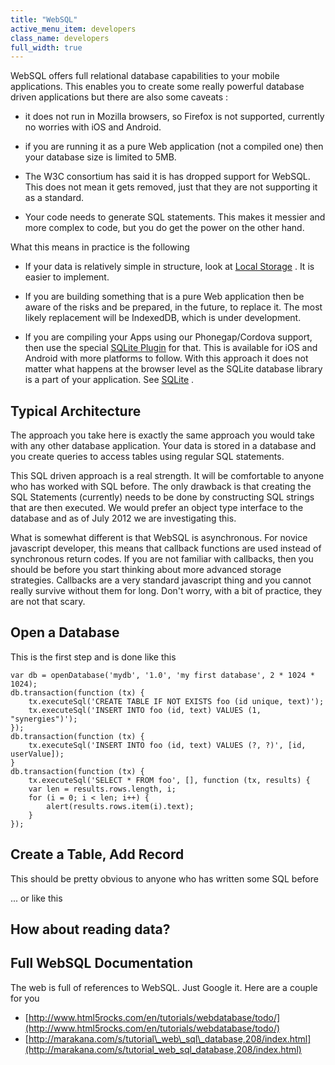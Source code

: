 ```yaml
---
title: "WebSQL"
active_menu_item: developers
class_name: developers
full_width: true
---
```



WebSQL offers full relational database capabilities to your mobile applications. This enables you to create some really powerful database driven applications but there are also some caveats :

 - it does not run in Mozilla browsers, so Firefox is not supported, currently no worries with iOS and Android.

 - if you are running it as a pure Web application (not a compiled one) then your database size is limited to 5MB.

 - The W3C consortium has said it is has dropped support for WebSQL. This does not mean it gets removed, just that they are not supporting it as a standard.

 - Your code needs to generate SQL statements. This makes it messier and more complex to code, but you do get the power on the other hand.

What this means in practice is the following

 - If your data is relatively simple in structure, look at [Local Storage](/developers/documentation/product-guide/data-storage/mobile-client-side-data-storage/local-storage-example) . It is easier to implement.

 - If you are building something that is a pure Web application then be aware of the risks and be prepared, in the future, to replace it. The most likely replacement will be IndexedDB, which is under development.

 - If you are compiling your Apps using our Phonegap/Cordova support, then use the special [SQLite Plugin](/developers/documentation/ac-mobile-build-phonegap/ac-mobile-build/ac-build-plugins/sqlite-plugin/) for that. This is available for iOS and Android with more platforms to follow. With this approach it does not matter what happens at the browser level as the SQLite database library is a part of your application. See [SQLite](/developers/documentation/product-guide/data-storage/mobile-client-side-data-storage/sqlite) .

## Typical Architecture

The approach you take here is exactly the same approach you would take with any other database application. Your data is stored in a database and you create queries to access tables using regular SQL statements.

This SQL driven approach is a real strength. It will be comfortable to anyone who has worked with SQL before. The only drawback is that creating the SQL Statements (currently) needs to be done by constructing SQL strings that are then executed. We would prefer an object type interface to the database and as of July 2012 we are investigating this.

What is somewhat different is that WebSQL is asynchronous. For novice javascript developer, this means that callback functions are used instead of synchronous return codes. If you are not familiar with callbacks, then you should be before you start thinking about more advanced storage strategies. Callbacks are a very standard javascript thing and you cannot really survive without them for long. Don't worry, with a bit of practice, they are not that scary.

## Open a Database

This is the first step and is done like this

    var db = openDatabase('mydb', '1.0', 'my first database', 2 * 1024 * 1024);
    db.transaction(function (tx) {
        tx.executeSql('CREATE TABLE IF NOT EXISTS foo (id unique, text)');
        tx.executeSql('INSERT INTO foo (id, text) VALUES (1, "synergies")');
    });
    db.transaction(function (tx) {
        tx.executeSql('INSERT INTO foo (id, text) VALUES (?, ?)', [id, userValue]);
    }
    db.transaction(function (tx) {
        tx.executeSql('SELECT * FROM foo', [], function (tx, results) {
        var len = results.rows.length, i;
        for (i = 0; i < len; i++) {
            alert(results.rows.item(i).text);
        }
    });
   

## Create a Table, Add Record

This should be pretty obvious to anyone who has written some SQL before

... or like this

## How about reading data?

## Full WebSQL Documentation

The web is full of references to WebSQL. Just Google it. Here are a couple for you

 - [http://www.html5rocks.com/en/tutorials/webdatabase/todo/](http://www.html5rocks.com/en/tutorials/webdatabase/todo/)
 - [http://marakana.com/s/tutorial\_web\_sql\_database,208/index.html](http://marakana.com/s/tutorial_web_sql_database,208/index.html)

